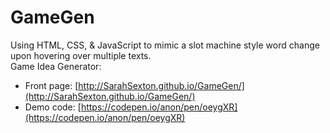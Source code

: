 # GameGen
Using HTML, CSS, & JavaScript to mimic a slot machine style word change upon hovering over multiple texts.  
Game Idea Generator: 
- Front page: [http://SarahSexton.github.io/GameGen/](http://SarahSexton.github.io/GameGen/) 
- Demo code: [https://codepen.io/anon/pen/oeygXR](https://codepen.io/anon/pen/oeygXR)
